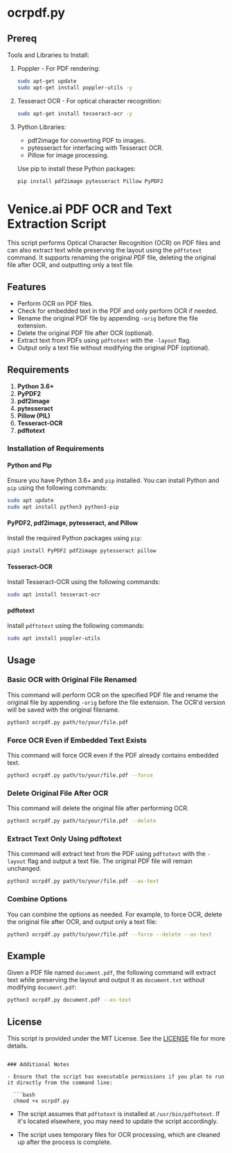# ocrpdf.py

## Prereq

Tools and Libraries to Install:

1. Poppler - For PDF rendering:
    ```bash
    sudo apt-get update
    sudo apt-get install poppler-utils -y
    ```
    
2. Tesseract OCR - For optical character recognition:
    ```bash
    sudo apt-get install tesseract-ocr -y
    ```
    
3. Python Libraries:
    
    - pdf2image for converting PDF to images.
    - pytesseract for interfacing with Tesseract OCR.
    - Pillow for image processing.

    Use pip to install these Python packages:

    ```bash
    pip install pdf2image pytesseract Pillow PyPDF2

    ```


# Venice.ai PDF OCR and Text Extraction Script

This script performs Optical Character Recognition (OCR) on PDF files and can also extract text while preserving the layout using the `pdftotext` command. It supports renaming the original PDF file, deleting the original file after OCR, and outputting only a text file.

## Features

- Perform OCR on PDF files.
- Check for embedded text in the PDF and only perform OCR if needed.
- Rename the original PDF file by appending `-orig` before the file extension.
- Delete the original PDF file after OCR (optional).
- Extract text from PDFs using `pdftotext` with the `-layout` flag.
- Output only a text file without modifying the original PDF (optional).

## Requirements

1. **Python 3.6+**
2. **PyPDF2**
3. **pdf2image**
4. **pytesseract**
5. **Pillow (PIL)**
6. **Tesseract-OCR**
7. **pdftotext**

### Installation of Requirements

#### Python and Pip

Ensure you have Python 3.6+ and `pip` installed. You can install Python and `pip` using the following commands:

```bash
sudo apt update
sudo apt install python3 python3-pip
```

#### PyPDF2, pdf2image, pytesseract, and Pillow

Install the required Python packages using `pip`:

```bash
pip3 install PyPDF2 pdf2image pytesseract pillow
```

#### Tesseract-OCR

Install Tesseract-OCR using the following commands:

```bash
sudo apt install tesseract-ocr
```

#### pdftotext

Install `pdftotext` using the following commands:

```bash
sudo apt install poppler-utils
```

## Usage

### Basic OCR with Original File Renamed

This command will perform OCR on the specified PDF file and rename the original file by appending `-orig` before the file extension. The OCR'd version will be saved with the original filename.

```bash
python3 ocrpdf.py path/to/your/file.pdf
```

### Force OCR Even if Embedded Text Exists

This command will force OCR even if the PDF already contains embedded text.

```bash
python3 ocrpdf.py path/to/your/file.pdf --force
```

### Delete Original File After OCR

This command will delete the original file after performing OCR.

```bash
python3 ocrpdf.py path/to/your/file.pdf --delete
```

### Extract Text Only Using pdftotext

This command will extract text from the PDF using `pdftotext` with the `-layout` flag and output a text file. The original PDF file will remain unchanged.

```bash
python3 ocrpdf.py path/to/your/file.pdf --as-text
```

### Combine Options

You can combine the options as needed. For example, to force OCR, delete the original file after OCR, and output only a text file:

```bash
python3 ocrpdf.py path/to/your/file.pdf --force --delete --as-text
```

## Example

Given a PDF file named `document.pdf`, the following command will extract text while preserving the layout and output it as `document.txt` without modifying `document.pdf`:

```bash
python3 ocrpdf.py document.pdf --as-text
```

## License

This script is provided under the MIT License. See the [LICENSE](LICENSE) file for more details.
```

### Additional Notes

- Ensure that the script has executable permissions if you plan to run it directly from the command line:

  ```bash
  chmod +x ocrpdf.py
  ```

- The script assumes that `pdftotext` is installed at `/usr/bin/pdftotext`. If it's located elsewhere, you may need to update the script accordingly.

- The script uses temporary files for OCR processing, which are cleaned up after the process is complete.

